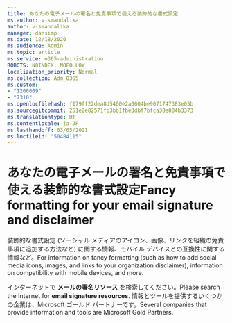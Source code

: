 ```yaml
---
title: あなたの電子メールの署名と免責事項で使える装飾的な書式設定
ms.author: v-smandalika
author: v-smandalika
manager: dansimp
ms.date: 12/18/2020
ms.audience: Admin
ms.topic: article
ms.service: o365-administration
ROBOTS: NOINDEX, NOFOLLOW
localization_priority: Normal
ms.collection: Adm_O365
ms.custom:
- "1200009"
- "7310"
ms.openlocfilehash: f179ff22dea8d5460e2a0604be9071747383e05b
ms.sourcegitcommit: 251e2e82571fb3bb1fbe3dbf7bfca30e004b3373
ms.translationtype: HT
ms.contentlocale: ja-JP
ms.lasthandoff: 03/05/2021
ms.locfileid: "50484115"
---
```

# <a name="fancy-formatting-for-your-email-signature-and-disclaimer"></a><span data-ttu-id="53322-102">あなたの電子メールの署名と免責事項で使える装飾的な書式設定</span><span class="sxs-lookup"><span data-stu-id="53322-102">Fancy formatting for your email signature and disclaimer</span></span>
<span data-ttu-id="53322-103">装飾的な書式設定 (ソーシャル メディアのアイコン、画像、リンクを組織の免責事項に追加する方法など) に関する情報、モバイル デバイスとの互換性に関する情報など。</span><span class="sxs-lookup"><span data-stu-id="53322-103">For information on fancy formatting (such as how to add social media icons, images, and links to your organization disclaimer), information on compatibility with mobile devices, and more.</span></span>

<span data-ttu-id="53322-104">インターネットで **メールの署名リソース** を検索してください。</span><span class="sxs-lookup"><span data-stu-id="53322-104">Please search the Internet for **email signature resources**.</span></span> <span data-ttu-id="53322-105">情報とツールを提供するいくつかの企業は、Microsoft ゴールド パートナーです。</span><span class="sxs-lookup"><span data-stu-id="53322-105">Several companies that provide information and tools are Microsoft Gold Partners.</span></span>

